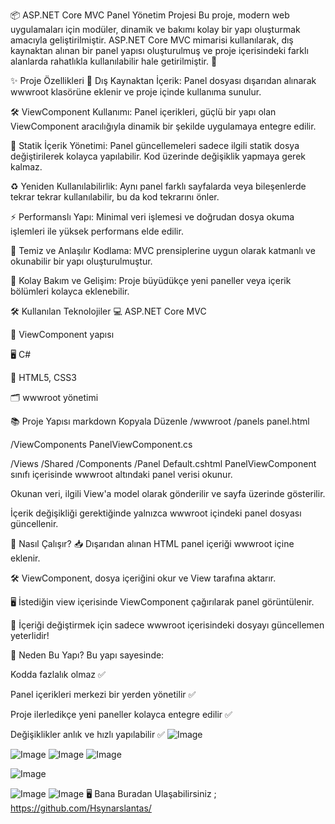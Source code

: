 📦 ASP.NET Core MVC Panel Yönetim Projesi
Bu proje, modern web uygulamaları için modüler, dinamik ve bakımı kolay bir yapı oluşturmak amacıyla geliştirilmiştir.
ASP.NET Core MVC mimarisi kullanılarak, dış kaynaktan alınan bir panel yapısı oluşturulmuş ve proje içerisindeki farklı alanlarda rahatlıkla kullanılabilir hale getirilmiştir. 🚀

✨ Proje Özellikleri
🔗 Dış Kaynaktan İçerik: Panel dosyası dışarıdan alınarak wwwroot klasörüne eklenir ve proje içinde kullanıma sunulur.

🛠️ ViewComponent Kullanımı: Panel içerikleri, güçlü bir yapı olan ViewComponent aracılığıyla dinamik bir şekilde uygulamaya entegre edilir.

📄 Statik İçerik Yönetimi: Panel güncellemeleri sadece ilgili statik dosya değiştirilerek kolayca yapılabilir. Kod üzerinde değişiklik yapmaya gerek kalmaz.

♻️ Yeniden Kullanılabilirlik: Aynı panel farklı sayfalarda veya bileşenlerde tekrar tekrar kullanılabilir, bu da kod tekrarını önler.

⚡ Performanslı Yapı: Minimal veri işlemesi ve doğrudan dosya okuma işlemleri ile yüksek performans elde edilir.

🧹 Temiz ve Anlaşılır Kodlama: MVC prensiplerine uygun olarak katmanlı ve okunabilir bir yapı oluşturulmuştur.

🎯 Kolay Bakım ve Gelişim: Proje büyüdükçe yeni paneller veya içerik bölümleri kolayca eklenebilir.

🛠️ Kullanılan Teknolojiler
💻 ASP.NET Core MVC

🧩 ViewComponent yapısı

🖥️ C#

🎨 HTML5, CSS3

🗂️ wwwroot yönetimi

📚 Proje Yapısı
markdown
Kopyala
Düzenle
/wwwroot
    /panels
        panel.html

/ViewComponents
    PanelViewComponent.cs

/Views
    /Shared
        /Components
            /Panel
                Default.cshtml
PanelViewComponent sınıfı içerisinde wwwroot altındaki panel verisi okunur.

Okunan veri, ilgili View'a model olarak gönderilir ve sayfa üzerinde gösterilir.

İçerik değişikliği gerektiğinde yalnızca wwwroot içindeki panel dosyası güncellenir.

🚀 Nasıl Çalışır?
📥 Dışarıdan alınan HTML panel içeriği wwwroot içine eklenir.

🛠️ ViewComponent, dosya içeriğini okur ve View tarafına aktarır.

🖥️ İstediğin view içerisinde ViewComponent çağırılarak panel görüntülenir.

🔄 İçeriği değiştirmek için sadece wwwroot içerisindeki dosyayı güncellemen yeterlidir!

🎯 Neden Bu Yapı?
Bu yapı sayesinde:

Kodda fazlalık olmaz ✅

Panel içerikleri merkezi bir yerden yönetilir ✅

Proje ilerledikçe yeni paneller kolayca entegre edilir ✅

Değişiklikler anlık ve hızlı yapılabilir ✅
![Image](https://github.com/user-attachments/assets/bfd3b1a2-fa58-453d-a35e-d8fd76e6cc1e)

![Image](https://github.com/user-attachments/assets/8ffc82ff-864d-4b47-9dd0-75deec0f3cca)
![Image](https://github.com/user-attachments/assets/cd580cb7-4e90-4175-a996-4601769b27f1)
![Image](https://github.com/user-attachments/assets/4a618e69-fb5f-4e29-b388-ce907776420c)

![Image](https://github.com/user-attachments/assets/7871155f-575d-4d1b-a6a0-dac8e2a70e40)

![Image](https://github.com/user-attachments/assets/8698f4d9-c189-4e19-b8fe-dfbb9f6c8718)
![Image](https://github.com/user-attachments/assets/8625adaf-24d5-4b41-a4c6-b9d4d1104690)
🖥️ Bana Buradan Ulaşabilirsiniz ;
https://github.com/Hsynarslantas/ 
